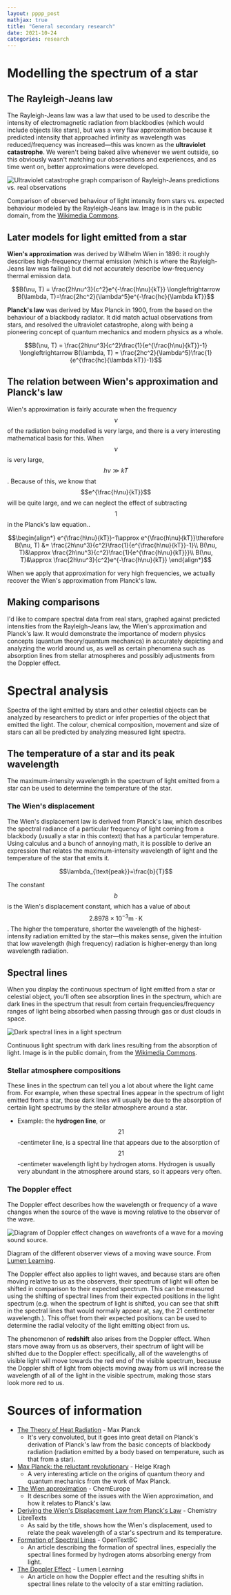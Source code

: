 ```yaml
---
layout: pppp_post
mathjax: true
title: "General secondary research"
date: 2021-10-24
categories: research
---
```


# Modelling the spectrum of a star

## The Rayleigh-Jeans law

The Rayleigh-Jeans law was a law that used to be used to describe the intensity of electromagnetic radiation from blackbodies (which would include objects like stars), but was a very flaw approximation because it predicted intensity that approached infinity as wavelength was reduced/frequency was increased—this was known as the **ultraviolet catastrophe**. We weren't being baked alive whenever we went outside, so this obviously wasn't matching our observations and experiences, and as time went on, better approximations were developed.

![Ultraviolet catastrophe graph comparison of Rayleigh-Jeans predictions vs. real observations](/school/pppp/assets/general-secondary-research/ultraviolet-catastrophe.png)

Comparison of observed behaviour of light intensity from stars vs. expected behaviour modeled by the Rayleigh-Jeans law. Image is in the public domain, from the [Wikimedia Commons](https://commons.wikimedia.org/wiki/File:Black_body.svg). 

## Later models for light emitted from a star

**Wien's approximation** was derived by Wilhelm Wien in 1896: it roughly describes high-frequency thermal emission (which is where the Rayleigh-Jeans law was failing) but did not accurately describe low-frequency thermal emission data.

$$B(\nu, T) = \frac{2h\nu^3}{c^2}e^{-\frac{h\nu}{kT}} \longleftrightarrow B(\lambda, T)=\frac{2hc^2}{\lambda^5}e^{-\frac{hc}{\lambda kT}}$$

**Planck's law** was derived by Max Planck in 1900, from the based on the behaviour of a blackbody radiator. It did match actual observations from stars, and resolved the ultraviolet catastrophe, along with being a pioneering concept of quantum mechanics and modern physics as a whole.

$$B(\nu, T) = \frac{2h\nu^3}{c^2}\frac{1}{e^{\frac{h\nu}{kT}}-1} \longleftrightarrow B(\lambda, T) = \frac{2hc^2}{\lambda^5}\frac{1}{e^{\frac{hc}{\lambda kT}}-1}$$

## The relation between Wien's approximation and Planck's law

Wien's approximation is fairly accurate when the frequency $$\nu$$ of the radiation being modelled is very large, and there is a very interesting mathematical basis for this. When $$\nu$$ is very large, $$h\nu \gg kT$$. Because of this, we know that $$e^{\frac{h\nu}{kT}}$$ will be quite large, and we can neglect the effect of subtracting $$1$$ in the Planck's law equation..

$$\begin{align*}
e^{\frac{h\nu}{kT}}-1\approx e^{\frac{h\nu}{kT}}\therefore B(\nu, T) &= \frac{2h\nu^3}{c^2}\frac{1}{e^{\frac{h\nu}{kT}}-1}\\
B(\nu, T)&\approx \frac{2h\nu^3}{c^2}\frac{1}{e^{\frac{h\nu}{kT}}}\\
B(\nu, T)&\approx \frac{2h\nu^3}{c^2}e^{-\frac{h\nu}{kT}}
\end{align*}$$

When we apply that approximation for very high frequencies, we actually recover the Wien's approximation from Planck's law.

## Making comparisons

I'd like to compare spectral data from real stars, graphed against predicted intensities from the Rayleigh-Jeans law, the Wien's approximation and Planck's law. It would demonstrate the importance of modern physics concepts (quantum theory/quantum mechanics) in accurately depicting and analyzing the world around us, as well as certain phenomena such as absorption lines from stellar atmospheres and possibly adjustments from the Doppler effect.

# Spectral analysis

Spectra of the light emitted by stars and other celestial objects can be analyzed by researchers to predict or infer properties of the object that emitted the light. The colour, chemical composition, movement and size of stars can all be predicted by analyzing measured light spectra.

## The temperature of a star and its peak wavelength

The maximum-intensity wavelength in the spectrum of light emitted from a star can be used to determine the temperature of the star.

### The Wien's displacement

The Wien's displacement law is derived from Planck's law, which describes the spectral radiance of a particular frequency of light coming from a blackbody (usually a star in this context) that has a particular temperature. Using calculus and a bunch of annoying math, it is possible to derive an expression that relates the maximum-intensity wavelength of light and the temperature of the star that emits it.

$$\lambda_{\text{peak}}=\frac{b}{T}$$

The constant $$b$$ is the Wien's displacement constant, which has a value of about $$2.8978\times10^{-3}\text{m}\cdot\text{K}$$. The higher the temperature, shorter the wavelength of the highest-intensity radiation emitted by the star—this makes sense, given the intuition that low wavelength (high frequency) radiation is higher-energy than long wavelength radiation.

## Spectral lines

When you display the continuous spectrum of light emitted from a star or celestial object, you'll often see absorption lines in the spectrum, which are dark lines in the spectrum that result from certain frequencies/frequency ranges of light being absorbed when passing through gas or dust clouds in space.

![Dark spectral lines in a light spectrum](/school/pppp/assets/general-secondary-research/spectral-lines.png)

Continuous light spectrum with dark lines resulting from the absorption of light. Image is in the public domain, from the [Wikimedia Commons](https://commons.wikimedia.org/wiki/File:Spectral-lines-absorption.svg).

### Stellar atmosphere compositions

These lines in the spectrum can tell you a lot about where the light came from. For example, when these spectral lines appear in the spectrum of light emitted from a star, those dark lines will usually be due to the absorption of certain light spectrums by the stellar atmosphere around a star.

- Example: the **hydrogen line**, or $$21$$-centimeter line, is a spectral line that appears due to the absorption of $$21$$-centimeter wavelength light by hydrogen atoms. Hydrogen is usually very abundant in the atmosphere around stars, so it appears very often.

### The Doppler effect

The Doppler effect describes how the wavelength or frequency of a wave changes when the source of the wave is moving relative to the observer of the wave.

![Diagram of Doppler effect changes on wavefronts of a wave for a moving sound source.](/school/pppp/assets/general-secondary-research/doppler.png)

Diagram of the different observer views of a moving wave source. From [Lumen Learning](https://courses.lumenlearning.com/astronomy/chapter/the-doppler-effect/).

The Doppler effect also applies to light waves, and because stars are often moving relative to us as the observers, their spectrum of light will often be shifted in comparison to their expected spectrum. This can be measured using the shifting of spectral lines from their expected positions in the light spectrum (e.g. when the spectrum of light is shifted, you can see that shift in the spectral lines that would normally appear at, say, the $21$ centimeter wavelength.). This offset from their expected positions can be used to determine the radial velocity of the light emitting object from us.

The phenomenon of **redshift** also arises from the Doppler effect. When stars move away from us as observers, their spectrum of light will be shifted due to the Doppler effect: specifically, all of the wavelengths of visible light will move towards the red end of the visible spectrum, because the Doppler shift of light from objects moving away from us will increase the wavelength of all of the light in the visible spectrum, making those stars look more red to us.

# Sources of information

- [The Theory of Heat Radiation](https://archive.org/details/theoryofheatradi00planrich/) - Max Planck
    - It's very convoluted, but it goes into great detail on Planck's derivation of Planck's law from the basic concepts of blackbody radiation (radiation emitted by a body based on temperature, such as that from a star).
- [Max Planck: the reluctant revolutionary](https://iopscience.iop.org/article/10.1088/2058-7058/13/12/34) - Helge Kragh
    - A very interesting article on the origins of quantum theory and quantum mechanics from the work of Max Planck.
- [The Wien approximation](https://www.chemeurope.com/en/encyclopedia/Wien_approximation.html) - ChemEurope
    - It describes some of the issues with the Wien approximation, and how it relates to Planck's law.
- [Deriving the Wien's Displacement Law from Planck's Law](https://chem.libretexts.org/Bookshelves/Physical_and_Theoretical_Chemistry_Textbook_Maps/Supplemental_Modules_(Physical_and_Theoretical_Chemistry)/Quantum_Mechanics/02._Fundamental_Concepts_of_Quantum_Mechanics/Deriving_the_Wien%27s_Displacement_Law_from_Planck%27s_Law) - Chemistry LibreTexts
    - As said by the title, shows how the Wien's displacement, used to relate the peak wavelength of a star's spectrum and its temperature.
- [Formation of Spectral Lines](https://opentextbc.ca/astronomyopenstax/chapter/formation-of-spectral-lines/) - OpenTextBC
    - An article describing the formation of spectral lines, especially the spectral lines formed by hydrogen atoms absorbing energy from light.
- [The Doppler Effect](https://courses.lumenlearning.com/astronomy/chapter/the-doppler-effect/) - Lumen Learning
    - An article on how the Doppler effect and the resulting shifts in spectral lines relate to the velocity of a star emitting radiation.